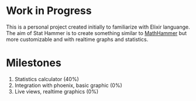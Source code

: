 # Work in Progress

This is a personal project created initially to familiarize with Elixir languange. The aim of Stat Hammer is to create something similar to [MathHammer](https://www.mathhammer8thed.com/web/) but more customizable and with realtime graphs and statistics.

# Milestones
1. Statistics calculator (40%)
2. Integration with phoenix, basic graphic (0%)
3. Live views, realtime graphics (0%)
